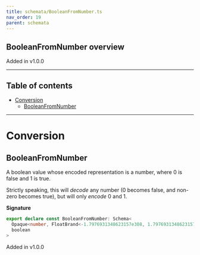 ```yaml
---
title: schemata/BooleanFromNumber.ts
nav_order: 19
parent: schemata
---
```


## BooleanFromNumber overview

Added in v1.0.0

---

<h2 class="text-delta">Table of contents</h2>

- [Conversion](#conversion)
  - [BooleanFromNumber](#booleanfromnumber)

---

# Conversion

## BooleanFromNumber

A boolean value whose encoded representation is a number, where 0 is false and 1 is true.

Strictly speaking, this will _decode_ any number (0 becomes false, and non-zero becomes
true), but will only _encode_ 0 and 1.

**Signature**

```ts
export declare const BooleanFromNumber: Schema<
  Opaque<number, FloatBrand<-1.7976931348623157e308, 1.7976931348623157e308>>,
  boolean
>
```

Added in v1.0.0
